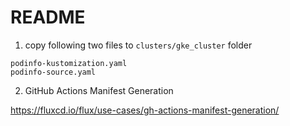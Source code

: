 # README

1. copy following two files to `clusters/gke_cluster` folder
```
podinfo-kustomization.yaml
podinfo-source.yaml
```
2. GitHub Actions Manifest Generation

https://fluxcd.io/flux/use-cases/gh-actions-manifest-generation/
